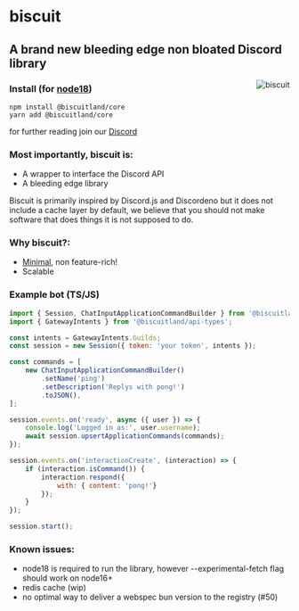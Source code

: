 # biscuit

## A brand new bleeding edge non bloated Discord library

<img align="right" src="https://raw.githubusercontent.com/oasisjs/biscuit/main/assets/icon.svg" alt="biscuit"/>

### Install (for [node18](https://nodejs.org/en/download/))

```sh-session
npm install @biscuitland/core
yarn add @biscuitland/core
```

for further reading join our [Discord](https://discord.gg/zmuvzzEFz2)

### Most importantly, biscuit is:

- A wrapper to interface the Discord API
- A bleeding edge library

Biscuit is primarily inspired by Discord.js and Discordeno but it does not include a cache layer by default, we believe
that you should not make software that does things it is not supposed to do.

### Why biscuit?:

- [Minimal](https://en.wikipedia.org/wiki/Unix_philosophy), non feature-rich!
- Scalable

### Example bot (TS/JS)

```js
import { Session, ChatInputApplicationCommandBuilder } from '@biscuitland/core';
import { GatewayIntents } from '@biscuitland/api-types';

const intents = GatewayIntents.Guilds;
const session = new Session({ token: 'your token', intents });

const commands = [ 
    new ChatInputApplicationCommandBuilder()
        .setName('ping')
        .setDescription('Replys with pong!')
        .toJSON(),
];

session.events.on('ready', async ({ user }) => {
    console.log('Logged in as:', user.username);
    await session.upsertApplicationCommands(commands);
});

session.events.on('interactionCreate', (interaction) => {
    if (interaction.isCommand()) {
        interaction.respond({
            with: { content: 'pong!'}
        });
    }
});

session.start();
```

### Known issues:
- node18 is required to run the library, however --experimental-fetch flag should work on node16+
- redis cache (wip)
- no optimal way to deliver a webspec bun version to the registry (#50)
